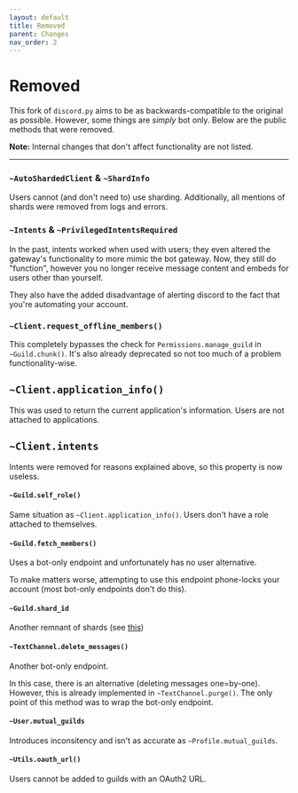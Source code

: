 ```yaml
---
layout: default
title: Removed
parent: Changes
nav_order: 2
---
```


# Removed
This fork of `discord.py` aims to be as backwards-compatible to the original as possible. However, some things are *simply* bot only.
Below are the public methods that were removed.

**Note:** Internal changes that don't affect functionality are not listed.

--------

### `~AutoShardedClient` & `~ShardInfo`
Users cannot (and don't need to) use sharding.
Additionally, all mentions of shards were removed from logs and errors.

### `~Intents` & `~PrivilegedIntentsRequired`
In the past, intents worked when used with users; they even altered the gateway's functionality to more mimic the bot gateway.
Now, they still do "function", however you no longer receive message content and embeds for users other than yourself.

They also have the added disadvantage of alerting discord to the fact that you're automating your account.

### `~Client.request_offline_members()`
This completely bypasses the check for `Permissions.manage_guild` in `~Guild.chunk()`.
It's also already deprecated so not too much of a problem functionality-wise.

## `~Client.application_info()`
This was used to return the current application's information.
Users are not attached to applications.

## `~Client.intents`
Intents were removed for reasons explained above, so this property is now useless.

#### `~Guild.self_role()`
Same situation as `~Client.application_info()`. Users don't have a role attached to themselves.

#### `~Guild.fetch_members()`
Uses a bot-only endpoint and unfortunately has no user alternative.

To make matters worse, attempting to use this endpoint phone-locks your account (most bot-only endpoints don't do this).

#### `~Guild.shard_id`
Another remnant of shards (see [this](#autoshardedclient--shardinfo))

#### `~TextChannel.delete_messages()`
Another bot-only endpoint.

In this case, there is an alternative (deleting messages one=by-one).
However, this is already implemented in `~TextChannel.purge()`.
The only point of this method was to wrap the bot-only endpoint.

#### `~User.mutual_guilds`
Introduces inconsitency and isn't as accurate as `~Profile.mutual_guilds`.

#### `~Utils.oauth_url()`
Users cannot be added to guilds with an OAuth2 URL.
